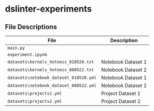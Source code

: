 # dslinter-experiments

## File Descriptions

File | Description
--- | ---
`main.py` | 
`experiment.ipynb` | 
`datasets\kernels_hotness_010520.txt` | Notebook Dataset 1
`datasets\kernels_hotness_080522.txt` | Notebook Dataset 2
`datasets\notebook_dataset_010520.yml` | Notebook Dataset 1
`datasets\notebook_dataset_080522.yml` | Notebook Dataset 2
`datasets\projects1.yml` | Project Dataset 1
`datasets\projects2.yml` | Project Dataset 2